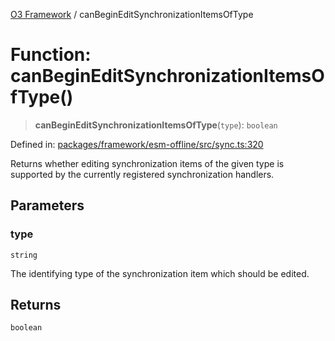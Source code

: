 [O3 Framework](../API.md) / canBeginEditSynchronizationItemsOfType

# Function: canBeginEditSynchronizationItemsOfType()

> **canBeginEditSynchronizationItemsOfType**(`type`): `boolean`

Defined in: [packages/framework/esm-offline/src/sync.ts:320](https://github.com/UjjawalPrabhat/openmrs-esm-core/blob/main/packages/framework/esm-offline/src/sync.ts#L320)

Returns whether editing synchronization items of the given type is supported by the currently
registered synchronization handlers.

## Parameters

### type

`string`

The identifying type of the synchronization item which should be edited.

## Returns

`boolean`
